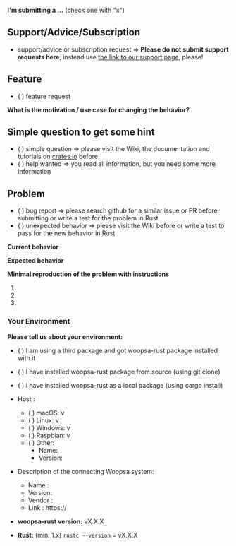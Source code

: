 <!--
IF YOU DON'T FILL OUT THE FOLLOWING INFORMATION WE MIGHT CLOSE YOUR ISSUE WITHOUT INVESTIGATING
PLEASE, DELETE NOT NEEDED PARTS FROM THAT ISSUE!
-->

**I'm submitting a ...**  (check one with "x")

## Support/Advice/Subscription
 - support/advice or subscription request => **Please do not submit support requests here**, 
 instead use [the link to our support page](https://bianco-royal.com/supporter.html), please!

## Feature
 - ( ) feature request
 
 **What is the motivation / use case for changing the behavior?**
 <!-- Describe the motivation or the concrete use case -->

## Simple question to get some hint
 - ( ) simple question => please visit the Wiki, the documentation and tutorials on [crates.io](https://crates.io/crates/woopsa) before
 - ( ) help wanted => you read all information, but you need some more information

## Problem
 - ( ) bug report => please search github for a similar issue or PR before submitting or write a test for the problem in Rust
 - ( ) unexpected behavior => please visit the Wiki before or write a test to pass for the new behavior in Rust
 
 **Current behavior**
 <!-- Describe how the bug or problem manifests. -->
 
 **Expected behavior**
 <!-- Describe what the behavior would be without the bug or problem. -->
 
 **Minimal reproduction of the problem with instructions**
 <!--
 If the current behavior is a bug or you can illustrate your feature request better with an example, 
 please provide the *STEPS TO DO* and if possible a *MINIMAL DEMO PROJECT* to reproduce the problem.
 -->
   1. 
   2. 
   3. 
   
### Your Environment
**Please tell us about your environment:**
<!-- system, Woopsa server or client type, package manager, equipment, vendor info -->

  * ( ) I am using a third package and got woopsa-rust package installed with it
  * ( ) I have installed woopsa-rust package from source (using git clone)
  * ( ) I have installed woopsa-rust as a local package (using cargo install)
 
  * Host :
    
    - ( ) macOS: v 
    - ( ) Linux: v 
    - ( ) Windows: v 
    - ( ) Raspbian: v 
    - ( ) Other:
         - Name:
         - Version:
   
   * Description of the connecting Woopsa system:
   
     - Name   :
     - Version:
     - Vendor :
     - Link   : https://
    
* **woopsa-rust version:** vX.X.X
<!-- Check which is the hash of the last commit from woopsa-rust that you have locally -->

* **Rust:** (min. 1.x)
   `rustc --version` = vX.X.X

